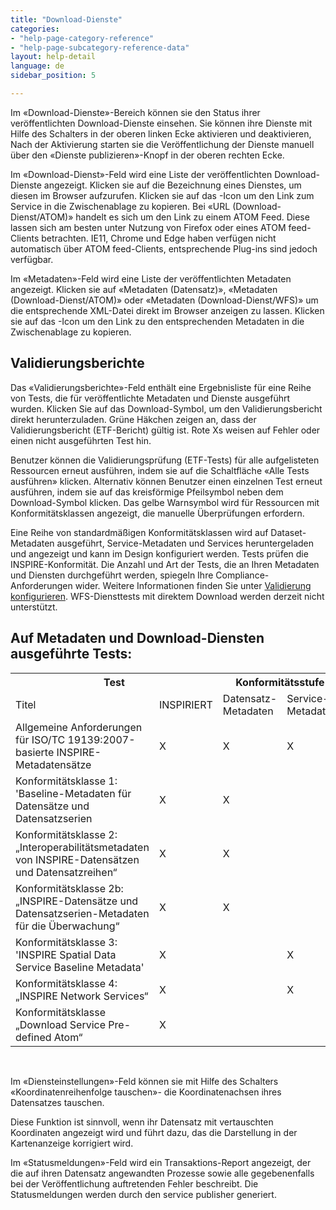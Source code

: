 ```yaml
---
title: "Download-Dienste"
categories:
- "help-page-category-reference"
- "help-page-subcategory-reference-data"
layout: help-detail
language: de
sidebar_position: 5

---
```


Im &laquo;Download-Dienste&raquo;-Bereich können sie den Status ihrer veröffentlichten Download-Dienste einsehen. Sie können ihre Dienste mit Hilfe des Schalters in der oberen linken Ecke aktivieren und deaktivieren, Nach der Aktivierung starten sie die Veröffentlichung der Dienste manuell über den &laquo;Dienste publizieren&raquo;-Knopf in der oberen rechten Ecke.

Im &laquo;Download-Dienst&raquo;-Feld wird eine Liste der veröffentlichten Download-Dienste angezeigt. Klicken sie auf die Bezeichnung eines Dienstes, um diesen im Browser aufzurufen. Klicken sie auf das <a className="btn btn-default" title="Link kopieren"><span className="glyphicon glyphicon-copy"></span></a>-Icon um den Link zum Service in die Zwischenablage zu kopieren. Bei &laquo;URL (Download-Dienst/ATOM)&raquo; handelt es sich um den Link zu einem ATOM Feed. Diese lassen sich am besten unter Nutzung von Firefox oder eines ATOM feed-Clients betrachten. IE11, Chrome und Edge haben verfügen nicht automatisch über ATOM feed-Clients, entsprechende Plug-ins sind jedoch verfügbar.

Im &laquo;Metadaten&raquo;-Feld wird eine Liste der veröffentlichten Metadaten angezeigt. Klicken sie auf &laquo;Metadaten (Datensatz)&raquo;, &laquo;Metadaten (Download-Dienst/ATOM)&raquo; oder &laquo;Metadaten (Download-Dienst/WFS)&raquo; um die entsprechende XML-Datei direkt im Browser anzeigen zu lassen. Klicken sie auf das <a className="btn btn-default" title="Link kopieren"><span className="glyphicon glyphicon-copy"></span></a>-Icon um den Link zu den entsprechenden Metadaten in die Zwischenablage zu kopieren.

## Validierungsberichte ##

Das &laquo;Validierungsberichte&raquo;-Feld enthält eine Ergebnisliste für eine Reihe von Tests, die für veröffentlichte Metadaten und Dienste ausgeführt wurden.
Klicken Sie auf das Download-Symbol, um den Validierungsbericht direkt herunterzuladen. Grüne Häkchen zeigen an, dass der Validierungsbericht (ETF-Bericht) gültig ist. Rote Xs weisen auf Fehler oder einen nicht ausgeführten Test hin.

Benutzer können die Validierungsprüfung (ETF-Tests) für alle aufgelisteten Ressourcen erneut ausführen, indem sie auf die Schaltfläche «Alle Tests ausführen» klicken. Alternativ können Benutzer einen einzelnen Test erneut ausführen, indem sie auf das kreisförmige Pfeilsymbol neben dem Download-Symbol klicken.
Das gelbe Warnsymbol wird für Ressourcen mit Konformitätsklassen angezeigt, die manuelle Überprüfungen erfordern.

Eine Reihe von standardmäßigen Konformitätsklassen wird auf Dataset-Metadaten ausgeführt, Service-Metadaten und Services heruntergeladen und angezeigt und kann im Design konfiguriert werden. Tests prüfen die INSPIRE-Konformität. Die Anzahl und Art der Tests, die an Ihren Metadaten und Diensten durchgeführt werden, spiegeln Ihre Compliance-Anforderungen wider. Weitere Informationen finden Sie unter [Validierung konfigurieren](../../setup-hc/config-validation/2015-02-10-validation.md). WFS-Diensttests mit direktem Download werden derzeit nicht unterstützt.

## Auf Metadaten und Download-Diensten ausgeführte Tests: ##

  <table className="tb">
      <th colspan="2">Test</th>
      <th colspan="2">Konformitätsstufe</th>
      <th colspan="2">Ressource</th>
      <tr>
        <td>Titel</td>
        <td>INSPIRIERT</td>
        <td>Datensatz-Metadaten</td>
        <td>Service-Metadaten</td>
        <td>Dienst</td>
      </tr>
    <tr>
      <td>Allgemeine Anforderungen für ISO/TC 19139:2007-basierte INSPIRE-Metadatensätze</td>
      <td>X</td>
      <td>X</td>
      <td>X</td>
      <td></td>
    </tr>
    <tr>
      <td>Konformitätsklasse 1: 'Baseline-Metadaten für Datensätze und Datensatzserien</td>
      <td>X</td>
      <td>X</td>
      <td></td>
      <td></td>
    </tr>
    <tr>
      <td>Konformitätsklasse 2: „Interoperabilitätsmetadaten von INSPIRE-Datensätzen und Datensatzreihen“</td>
      <td>X</td>
      <td>X</td>
      <td></td>
      <td></td>
    </tr>
    <tr>
      <td>Konformitätsklasse 2b: „INSPIRE-Datensätze und Datensatzserien-Metadaten für die Überwachung“</td>
      <td>X</td>
      <td>X</td>
      <td></td>
      <td></td>
    </tr>
    <tr>
      <td>Konformitätsklasse 3: 'INSPIRE Spatial Data Service Baseline Metadata'</td>
      <td>X</td>
      <td></td>
      <td>X</td>
      <td></td>
    </tr>
    <tr>
      <td>Konformitätsklasse 4: „INSPIRE Network Services“</td>
      <td>X</td>
      <td></td>
      <td>X</td>
      <td></td>
    </tr>
    <tr>
      <td>Konformitätsklasse „Download Service Pre-defined Atom“</td>
      <td>X</td>
      <td></td>
      <td></td>
      <td>X</td>
    </tr>
  </table>

  <br/>

Im &laquo;Diensteinstellungen&raquo;-Feld können sie mit Hilfe des Schalters «Koordinatenreihenfolge tauschen»- die Koordinatenachsen ihres Datensatzes tauschen.

Diese Funktion ist sinnvoll, wenn ihr Datensatz mit vertauschten Koordinaten angezeigt wird und führt dazu, das die Darstellung in der Kartenanzeige korrigiert wird.

Im &laquo;Statusmeldungen&raquo;-Feld wird ein Transaktions-Report angezeigt, der die auf ihren Datensatz angewandten Prozesse sowie alle gegebenenfalls bei der Veröffentlichung auftretenden Fehler beschreibt. Die Statusmeldungen werden durch den service publisher generiert.
